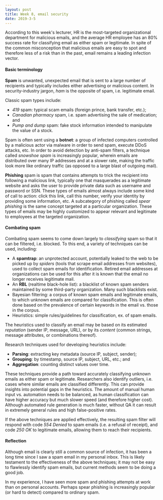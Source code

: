 ```yaml
---
layout: post
title: Week 8, email security
date: 2019-3-5
---
```


According to this week's lecturer, HR is the most-targeted organizational department for malicious emails, and the average HR employee has an 80% success rate for classifying email as either spam or legitimate. In spite of the common misconception that malicious emails are easy to spot and therefore less of a risk than in the past, email remains a leading infection vector.
<!--more-->
#### Basic terminology
**Spam** is unwanted, unexpected email that is sent to a large number of recipients and typically includes either advertising or malicious content. In security-industry jargon, *ham* is the opposite of spam, i.e. legitimate email.

Classic spam types include:
* *419* spam: typical scam emails (foreign prince, bank transfer, etc.);
* *Canadian pharmacy* spam, i.e. spam advertising the sale of medication; and
* *Pump and dump* spam: fake stock information intended to manipulate the value of a stock.

Spam is often sent using a **botnet**: a group of infected computers controlled by a malicious actor via malware in order to send spam, execute DDoS attacks, etc. In order to avoid detection by anti-spam filters, a technique called *snowshoe spam* is increasingly popular, wherein emails are distributed over many IP addresses and at a slower rate, making the traffic look more like ordinary traffic (as opposed to a large blast of outgoing mail).
    
**Phishing** spam is spam that contains attempts to trick the recipient into following a malicious link, typically one that masquerades as a legitimate website and asks the user to provide private data such as username and password or SSN. These types of emails almost always include some kind of call to action: click this link, call this number, verify your identity by providing some information, etc. A subcategory of phishing called *spear phishing* is the same concept targeted at a particular organization. These types of emails may be highly customized to appear relevant and legitimate to employees at the targeted organization.

#### Combating spam
Combating spam seems to come down largely to *classifying* spam so that it can be filtered, i.e. blocked. To this end, a variety of techniques can be used, including:
* A **spamtrap**: an unprotected account, potentially leaked to the web to be picked up by *spiders* (tools that scrape email addresses from websites), used to collect spam emails for identification. Retired email addresses at organizations can be used for this after it is known that the email no longer receives legitimate mail.
* An **RBL** (realtime black-hole list): a blacklist of known spam senders maintained by some third-party organization. Many such blacklists exist.
* Bayesian filtering: a corpus of known spam emails and legitimate emails, to which unknown emails are compared for classification. This is often done based on the prevalence of certain keywords in the email vs. those in the corpus.
* Heuristics: simple rules/guidelines for classification, ex. of spam emails.

The heuristics used to classify an email may be based on its estimated *reputation* (sender IP, message, URL), or by its *content* (common strings, message attributes, or combinations thereof).

Research techniques used for developing heuristics include:
* **Parsing**: extracting key metadata (source IP, subject, sender);
* **Grouping**: by timestamp, source IP, subject, URL, etc.; and
* **Aggregation**: counting distinct values over time.
    
These techniques provide a path toward accurately classifying unknown emails as either spam or legitimate. Researchers also identify outliers, i.e. cases where similar emails are classified differently. This can provide insights into potential gaps in the heuristics. The amount of manual human input vs. automation needs to be balanced, as human classification can have higher accuracy but much slower speed (and therefore higher cost). Although automated rule generation is much faster, without QA it can result in extremely general rules and high false-positive rates.

If the above techniques are applied effectively, the resulting spam filter will respond with code *554 Denied* to spam emails (i.e. a refusal of receipt), and code *250 OK* to legitimate emails, allowing them to reach their recipients.

#### Reflection
Although email is clearly still a common source of infection, it has been a long time since I saw a spam email in my personal inbox. This is likely testament to the effectiveness of the above techniques; it may not be easy to flawlessly identify spam emails, but current methods seem to be doing a good job.

In my experience, I have seen more spam and phishing attempts at work than on personal accounts. Perhaps spear phishing is increasingly popular (or hard to detect) compared to ordinary spam.